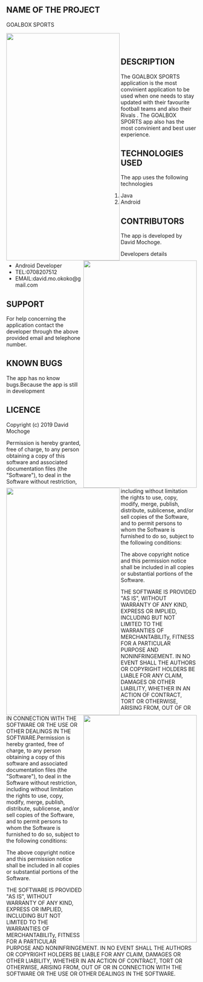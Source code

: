 ## NAME OF THE PROJECT
GOALBOX SPORTS


<a href="url"><img src=app/src/main/res/drawable/firstpage.png align="left" height="600" width="300" ></a>
<a href="url"><img src=app/src/main/res/drawable/secondpage.png align="right" height="600" width="300" ></a>
<br></br>
<a href="url"><img src=app/src/main/res/drawable/four.png align="left" height="600" width="300" ></a>
<a href="url"><img src=app/src/main/res/drawable/last.png align="right" height="600" width="300" ></a>


## DESCRIPTION
The GOALBOX SPORTS application is the most convinient application to be used when one needs to stay updated with their favourite football teams and also their Rivals .
The GOALBOX SPORTS app also has the most convinient and best user experience.

## TECHNOLOGIES USED
The app uses the following technologies
 <ol>
    <li>Java</li>
    <li>Android</li>

  </ol>

  ## CONTRIBUTORS
  The app is developed by David Mochoge.
  <p>Developers details</p>
  <ul>
      <li>Android Developer</li>
      <li>TEL:0708207512</li>
      <li>EMAIL:david.mo.okoko@gmail.com</li>
  </ul>

## SUPPORT
For help concerning the application contact the developer through the above provided email and telephone number.


## KNOWN BUGS
The app has no know bugs.Because the app is still in development

## LICENCE
Copyright (c) 2019 David Mochoge

Permission is hereby granted, free of charge, to any person obtaining a copy
of this software and associated documentation files (the "Software"), to deal
in the Software without restriction, including without limitation the rights
to use, copy, modify, merge, publish, distribute, sublicense, and/or sell
copies of the Software, and to permit persons to whom the Software is
furnished to do so, subject to the following conditions:

The above copyright notice and this permission notice shall be included in all
copies or substantial portions of the Software.

THE SOFTWARE IS PROVIDED "AS IS", WITHOUT WARRANTY OF ANY KIND, EXPRESS OR
IMPLIED, INCLUDING BUT NOT LIMITED TO THE WARRANTIES OF MERCHANTABILITy,
FITNESS FOR A PARTICULAR PURPOSE AND NONINFRINGEMENT. IN NO EVENT SHALL THE
AUTHORS OR COPYRIGHT HOLDERS BE LIABLE FOR ANY CLAIM, DAMAGES OR OTHER
LIABILITY, WHETHER IN AN ACTION OF CONTRACT, TORT OR OTHERWISE, ARISING FROM,
OUT OF OR IN CONNECTION WITH THE SOFTWARE OR THE USE OR OTHER DEALINGS IN THE
SOFTWARE.Permission is hereby granted, free of charge, to any person obtaining a copy of this software and associated documentation files (the "Software"), to deal in the Software without restriction, including without limitation the rights to use, copy, modify, merge, publish, distribute, sublicense, and/or sell copies of the Software, and to permit persons to whom the Software is furnished to do so, subject to the following conditions:

The above copyright notice and this permission notice shall be included in all copies or substantial portions of the Software.

THE SOFTWARE IS PROVIDED "AS IS", WITHOUT WARRANTY OF ANY KIND, EXPRESS OR IMPLIED, INCLUDING BUT NOT LIMITED TO THE WARRANTIES OF MERCHANTABILITy, FITNESS FOR A PARTICULAR PURPOSE AND NONINFRINGEMENT. IN NO EVENT SHALL THE AUTHORS OR COPYRIGHT HOLDERS BE LIABLE FOR ANY CLAIM, DAMAGES OR OTHER LIABILITY, WHETHER IN AN ACTION OF CONTRACT, TORT OR OTHERWISE, ARISING FROM, OUT OF OR IN CONNECTION WITH THE SOFTWARE OR THE USE OR OTHER DEALINGS IN THE SOFTWARE.